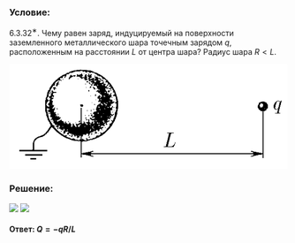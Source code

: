 ###  Условие:

$6.3.32^{∗}.$ Чему равен заряд, индуцируемый на поверхности заземленного металлического шара точечным зарядом $q$, расположенным на расстоянии $L$ от центра шара? Радиус шара $R < L$.

![К задаче $6.3.32^{∗}.$|580x218, 45%](../../img/6.3.32/statement.png)

###  Решение:

![](https://www.youtube.com/embed/-3OTO3-Tk0M) ![](https://www.youtube.com/embed/NCQ35Zgnbig)

####  Ответ: $Q = −qR/L$